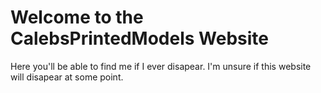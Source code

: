 # Welcome to the CalebsPrintedModels Website
Here you'll be able to find me if I ever disapear. I'm unsure if this website will disapear at some point.


